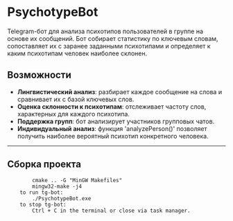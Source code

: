 # PsychotypeBot

Telegram-бот для анализа психотипов пользователей в группе на основе их сообщений.
Бот собирает статистику по ключевым словам, сопоставляет их с заранее заданными психотипами и определяет к каким психотипам человек наиболее склонен.

## Возможности

- **Лингвистический анализ**: разбирает каждое сообщение на слова и сравнивает их с базой ключевых слов.
- **Оценка склонности к психотипам**: отслеживает частоту слов, характерных для каждого психотипа.
- **Поддержка групп**: бот анализирует участников групповых чатов.
- **Индивидуальный анализ**: функция 'analyzePerson()' позволяет получить наиболее вероятный психотип конкретного человека.

---

## Сборка проекта

```to build tg-bot: (in 'build' folder)
        cmake .. -G "MinGW Makefiles"
        mingw32-make -j4
    to run tg-bot: 
        ./PsychotypeBot.exe
    to stop tg-bot:
        Ctrl + C in the terminal or close via task manager.
